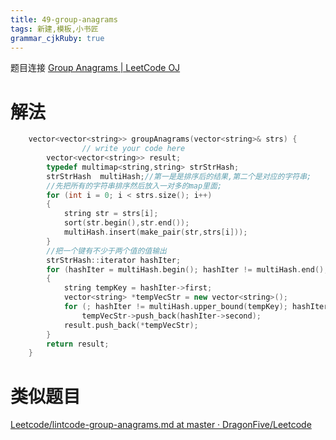 ```yaml
---
title: 49-group-anagrams 
tags: 新建,模板,小书匠
grammar_cjkRuby: true
---
```



题目连接 
[Group Anagrams | LeetCode OJ](https://leetcode.com/problems/anagrams/)
# 解法 

```cpp
    vector<vector<string>> groupAnagrams(vector<string>& strs) {
                // write your code here
        vector<vector<string>> result;
        typedef multimap<string,string> strStrHash;
        strStrHash  multiHash;//第一是是排序后的结果,第二个是对应的字符串;
        //先把所有的字符串排序然后放入一对多的map里面;
        for (int i = 0; i < strs.size(); i++)
        {
            string str = strs[i];
            sort(str.begin(),str.end());
            multiHash.insert(make_pair(str,strs[i]));
        }
        //把一个键有不少于两个值的值输出
        strStrHash::iterator hashIter;
    	for (hashIter = multiHash.begin(); hashIter != multiHash.end(); )
    	{
			string tempKey = hashIter->first;
			vector<string> *tempVecStr = new vector<string>();
			for (; hashIter != multiHash.upper_bound(tempKey); hashIter++)
				tempVecStr->push_back(hashIter->second);
			result.push_back(*tempVecStr);
    	}
        return result;
    }
```

# 类似题目 
[Leetcode/lintcode-group-anagrams.md at master · DragonFive/Leetcode](https://github.com/DragonFive/Leetcode/blob/master/String/lintcode-group-anagrams.md)